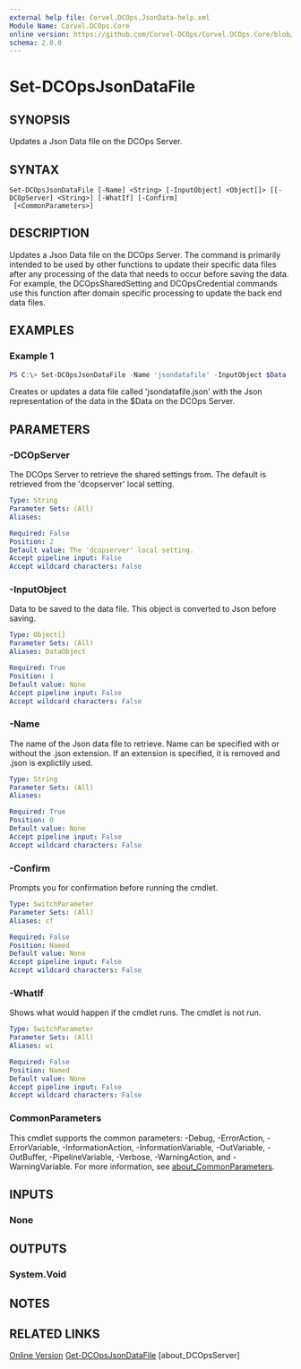 ```yaml
---
external help file: Corvel.DCOps.JsonData-help.xml
Module Name: Corvel.DCOps.Core
online version: https://github.com/Corvel-DCOps/Corvel.DCOps.Core/blob/main/Source/docs/Set-DCOpsJsonDataFile.md
schema: 2.0.0
---
```


# Set-DCOpsJsonDataFile

## SYNOPSIS
Updates a Json Data file on the DCOps Server.

## SYNTAX

```
Set-DCOpsJsonDataFile [-Name] <String> [-InputObject] <Object[]> [[-DCOpServer] <String>] [-WhatIf] [-Confirm]
 [<CommonParameters>]
```

## DESCRIPTION
Updates a Json Data file on the DCOps Server.
The command is primarily intended to be used by other functions to update their specific data files after any
processing of the data that needs to occur before saving the data. For example, the DCOpsSharedSetting and DCOpsCredential
commands use this function after domain specific processing to update the back end data files.

## EXAMPLES

### Example 1
```powershell
PS C:\> Set-DCOpsJsonDataFile -Name 'jsondatafile' -InputObject $Data
```

Creates or updates a data file called 'jsondatafile.json' with the Json representation of the data in the $Data on the DCOps Server.

## PARAMETERS

### -DCOpServer
The DCOps Server to retrieve the shared settings from. 
The default is retrieved from the 'dcopserver' local setting.

```yaml
Type: String
Parameter Sets: (All)
Aliases:

Required: False
Position: 2
Default value: The 'dcopserver' local setting.
Accept pipeline input: False
Accept wildcard characters: False
```

### -InputObject
Data to be saved to the data file. This object is converted to Json before saving.

```yaml
Type: Object[]
Parameter Sets: (All)
Aliases: DataObject

Required: True
Position: 1
Default value: None
Accept pipeline input: False
Accept wildcard characters: False
```

### -Name
The name of the Json data file to retrieve.
Name can be specified with or without the .json extension. If an extension is specified,
it is removed and .json is explictily used.

```yaml
Type: String
Parameter Sets: (All)
Aliases:

Required: True
Position: 0
Default value: None
Accept pipeline input: False
Accept wildcard characters: False
```

### -Confirm
Prompts you for confirmation before running the cmdlet.

```yaml
Type: SwitchParameter
Parameter Sets: (All)
Aliases: cf

Required: False
Position: Named
Default value: None
Accept pipeline input: False
Accept wildcard characters: False
```

### -WhatIf
Shows what would happen if the cmdlet runs.
The cmdlet is not run.

```yaml
Type: SwitchParameter
Parameter Sets: (All)
Aliases: wi

Required: False
Position: Named
Default value: None
Accept pipeline input: False
Accept wildcard characters: False
```

### CommonParameters
This cmdlet supports the common parameters: -Debug, -ErrorAction, -ErrorVariable, -InformationAction, -InformationVariable, -OutVariable, -OutBuffer, -PipelineVariable, -Verbose, -WarningAction, and -WarningVariable. For more information, see [about_CommonParameters](http://go.microsoft.com/fwlink/?LinkID=113216).

## INPUTS

### None

## OUTPUTS

### System.Void

## NOTES

## RELATED LINKS
[Online Version](https://github.com/Corvel-DCOps/Corvel.DCOps.Core/blob/main/Source/docs/Set-DCOpsJsonDataFile.md)
[Get-DCOpsJsonDataFile]()
[about_DCOpsServer]
